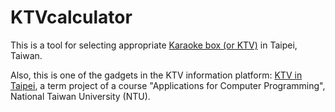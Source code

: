 # KTVcalculator

This is a tool for selecting appropriate [Karaoke box (or KTV)](https://en.wikipedia.org/wiki/Karaoke_box) in Taipei, Taiwan.

Also, this is one of the gadgets in the KTV information platform: [KTV in Taipei](https://evanyo25.github.io/dPD_ktv/index.html), a term project of a course "Applications for Computer Programming", National Taiwan University (NTU).
